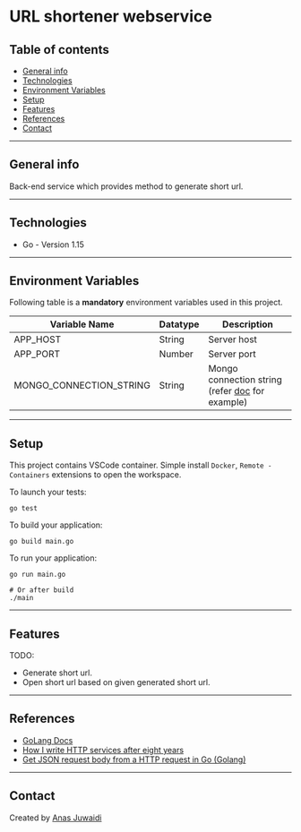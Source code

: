 # URL shortener webservice

## Table of contents
* [General info](#general-info)
* [Technologies](#technologies)
* [Environment Variables](#environment-variables)
* [Setup](#setup)
* [Features](#features)
* [References](#references)
* [Contact](#contact)

---

## General info
Back-end service which provides method to generate short url.

---

## Technologies
* Go - Version 1.15

---

## Environment Variables
Following table is a **mandatory** environment variables used in this project.

| Variable Name | Datatype | Description |
| --- | --- | --- |
| APP_HOST | String | Server host |
| APP_PORT | Number | Server port |
| MONGO_CONNECTION_STRING | String | Mongo connection string (refer [doc](https://docs.mongodb.com/manual/reference/connection-string/) for example)

---

## Setup
This project contains VSCode container. Simple install `Docker`, `Remote - Containers` extensions to open the workspace.

To launch your tests:
```
go test
```

To build your application:
```
go build main.go
```

To run your application:
```
go run main.go

# Or after build
./main
```

---

## Features
TODO:
* Generate short url.
* Open short url based on given generated short url.

---

## References
* [GoLang Docs](https://golangdocs.com/)
* [How I write HTTP services after eight years](https://pace.dev/blog/2018/05/09/how-I-write-http-services-after-eight-years.html)
* [Get JSON request body from a HTTP request in Go (Golang)](https://golangbyexample.com/json-request-body-golang-http/)

---

## Contact
Created by [Anas Juwaidi](mailto:anas.didi95@gmail.com)

